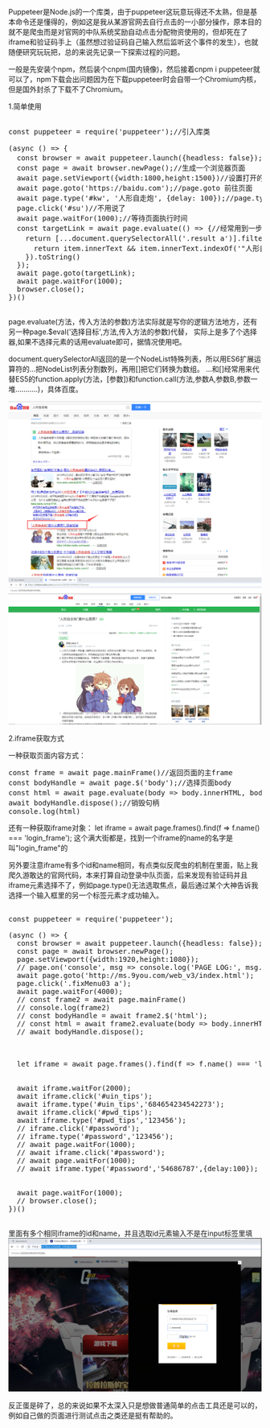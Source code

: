 Puppeteer是Node.js的一个库类，由于puppeteer这玩意玩得还不太熟，但是基本命令还是懂得的，例如这是我从某游官网去自行点击的一小部分操作，原本目的就不是爬虫而是对官网的中队系统奖励自动点击分配物资使用的，但却死在了iframe和验证码手上（虽然想过验证码自己输入然后监听这个事件的发生），也就随便研究玩玩把，总的来说先记录一下探索过程的问题。

一般是先安装个npm，然后装个cnpm(国内镜像)，然后接着cnpm i puppeteer就可以了，npm下载会出问题因为在下载puppeteer时会自带一个Chromium内核，但是国外封杀了下载不了Chromium。

1.简单使用
<pre>

const puppeteer = require('puppeteer');//引入库类

(async () => {
  const browser = await puppeteer.launch({headless: false});//headless代表有头还是无头，实际就是打不打开浏览器展示而已
  const page = await browser.newPage();//生成一个浏览器页面
  await page.setViewport({width:1800,height:1500})//设置打开的页面宽高
  await page.goto('https://baidu.com');//page.goto 前往页面
  await page.type('#kw', '人形自走炮', {delay: 100});//page.type('目标','输入文字',输入间隔时间)
  page.click('#su')//不用说了
  await page.waitFor(1000);//等待页面执行时间
  const targetLink = await page.evaluate(() => {//经常用到一步，写你所需要执行逻辑的方法，有点类似vue里面的method一样，并且一定要return返回结果
    return [...document.querySelectorAll('.result a')].filter(item => {//将a标签过滤传到过滤方法中
      return item.innerText && item.innerText.indexOf('"人形自走炮"是什么意思?_百度知道')!=-1   //判断自走炮地址的条件
    }).toString()
  });
  await page.goto(targetLink);
  await page.waitFor(1000);
  browser.close();
})()

</pre>


page.evaluate(方法，传入方法的参数)方法实际就是写你的逻辑方法地方，还有另一种page.$eval('选择目标',方法,传入方法的参数)代替，
实际上是多了个选择器,如果不选择元素的话用evaluate即可，据情况使用吧。

document.querySelectorAll返回的是一个NodeList特殊列表，所以用ES6扩展运算符的...把NodeList列表分割数列，再用[]把它们转换为数组。
...和[]经常用来代替ES5的function.apply(方法，[参数])和function.call(方法,参数A,参数B,参数一堆...........)，具体百度。

![image](https://github.com/mybb999/images/blob/master/puppeteer1.png)
![image](https://github.com/mybb999/images/blob/master/puppeteer2.png)


2.iframe获取方式

一种获取页面内容方式：
<pre>
const frame = await page.mainFrame()//返回页面的主frame
const bodyHandle = await page.$('body');//选择页面body
const html = await page.evaluate(body => body.innerHTML, bodyHandle);，输出body
await bodyHandle.dispose();//销毁句柄
console.log(html)
</pre>

还有一种获取iframe对象：
let iframe = await page.frames().find(f => f.name() === 'login_frame');
这个满大街都是，找到一个iframe的name的名字是叫"login_frame"的



另外要注意iframe有多个id和name相同，有点类似反爬虫的机制在里面，贴上我爬久游敢达的官网代码，本来打算自动登录中队页面，后来发现有验证码并且iframe元素选择不了，例如page.type()无法选取焦点，最后通过某个大神告诉我选择一个输入框里的另一个标签元素才成功输入。

<pre>

const puppeteer = require('puppeteer');

(async () => {
  const browser = await puppeteer.launch({headless: false});
  const page = await browser.newPage();
  page.setViewport({width:1920,height:1080});
  // page.on('console', msg => console.log('PAGE LOG:', msg.text()));
  await page.goto('http://ms.9you.com/web_v3/index.html');
  page.click('.fixMenu03 a');
  await page.waitFor(4000);
  // const frame2 = await page.mainFrame()
  // console.log(frame2)
  // const bodyHandle = await frame2.$('html');    
  // const html = await frame2.evaluate(body => body.innerHTML, bodyHandle);
  // await bodyHandle.dispose();  



  let iframe = await page.frames().find(f => f.name() === 'login_frame');  
  

  await iframe.waitFor(2000);
  await iframe.click('#uin_tips');  
  await iframe.type('#uin_tips','684654234542273');
  await iframe.click('#pwd_tips');
  await iframe.type('#pwd_tips','123456');  
  // iframe.click('#password');
  // iframe.type('#password','123456');
  // await page.waitFor(1000);  
  // await iframe.click('#password');  
  // await page.waitFor(1000); 
  // await iframe.type('#password','54686787',{delay:100});
  
  
  await page.waitFor(1000);  
  // browser.close();
})()

</pre>



里面有多个相同iframe的id和name，并且选取id元素输入不是在input标签里填
![image](https://github.com/mybb999/images/blob/master/puppeteer3.png)


反正蛋是碎了，总的来说如果不太深入只是想做普通简单的点击工具还是可以的，例如自己做的页面进行测试点击之类还是挺有帮助的。
